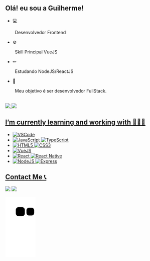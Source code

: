 ## Olá! eu sou a Guilherme! 

- 💻 <p>&ensp;Desenvolvedor Frontend</p>
- ⚙<p>&ensp;Skill Principal VueJS</p>
- ✏<p>&ensp;Estudando NodeJS/ReactJS</p>
- 🏹<p>&ensp;Meu objetivo é ser desenvolvedor FullStack.</p>

<br/>
 <div>
  <a href="https://github.com/GuiAlmeida">   
  <img height="180em" src="https://github-readme-stats.vercel.app/api?username=GuiAlmeida&show_icons=true&theme=tokyonight&include_all_commits=true&count_private=true"/>
  <img height="180em" src="https://github-readme-stats.vercel.app/api/top-langs/?username=GuiAlmeida&layout=compact&langs_count=16&theme=tokyonight"/>
</div>
 
 ## I’m currently learning and working with 👨🏽‍💻 

 - ![VSCode](https://img.shields.io/badge/Visual_Studio_Code-0078D4?style=for-the-badge&logo=visual%20studio%20code&logoColor=white)
 - ![JavaScript](https://img.shields.io/badge/JavaScript-F7DF1E?style=for-the-badge&logo=javascript&logoColor=black) ![TypeScript](	https://img.shields.io/badge/TypeScript-007ACC?style=for-the-badge&logo=typescript&logoColor=white)
 - ![HTML5](https://img.shields.io/badge/HTML5-E34F26?style=for-the-badge&logo=html5&logoColor=white) ![CSS3](https://img.shields.io/badge/CSS3-1572B6?style=for-the-badge&logo=css3&logoColor=white)
 - ![VueJS](https://img.shields.io/badge/Vue.js-35495E?style=for-the-badge&logo=vue.js&logoColor=4FC08D)
 - ![React](https://img.shields.io/badge/React-20232A?style=for-the-badge&logo=react&logoColor=61DAFB) ![React Native](https://img.shields.io/badge/React_Native-20232A?style=for-the-badge&logo=react&logoColor=61DAFB)
 - ![NodeJS](https://img.shields.io/badge/Node.js-43853D?style=for-the-badge&logo=node-dot-js&logoColor=white) ![Express](https://img.shields.io/badge/Express.js-000000?style=for-the-badge&logo=express&logoColor=white)
  
  ##
 
  ## Contact Me 📞
 
<div> 
 
  <a href = "mailto:guilhalmeida2@gmail.com"><img src="https://img.shields.io/badge/-Gmail-%23333?style=for-the-badge&logo=gmail&logoColor=white" target="_blank"></a>
  <a href="https://www.linkedin.com/in/guilhalmeida" target="_blank"><img src="https://img.shields.io/badge/-LinkedIn-%230077B5?style=for-the-badge&logo=linkedin&logoColor=white" target="_blank"></a> 
 
  ![Snake animation](https://github.com/rafaballerini/rafaballerini/blob/output/github-contribution-grid-snake.svg)
 
</div>
